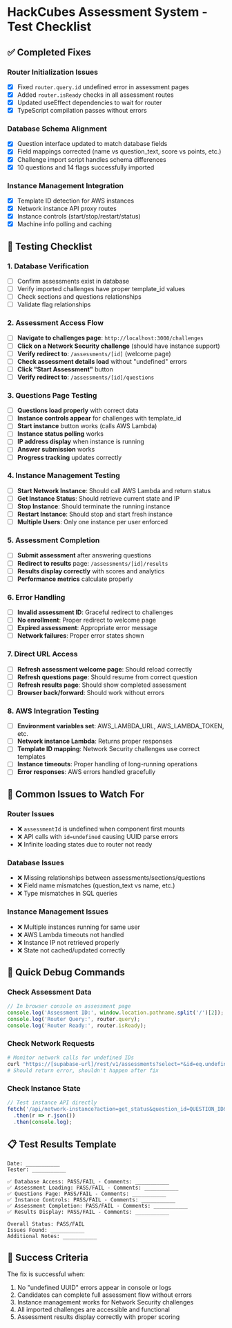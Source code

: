 # HackCubes Assessment System - Test Checklist

## ✅ Completed Fixes

### Router Initialization Issues
- [x] Fixed `router.query.id` undefined error in assessment pages
- [x] Added `router.isReady` checks in all assessment routes
- [x] Updated useEffect dependencies to wait for router
- [x] TypeScript compilation passes without errors

### Database Schema Alignment  
- [x] Question interface updated to match database fields
- [x] Field mappings corrected (name vs question_text, score vs points, etc.)
- [x] Challenge import script handles schema differences
- [x] 10 questions and 14 flags successfully imported

### Instance Management Integration
- [x] Template ID detection for AWS instances
- [x] Network instance API proxy routes
- [x] Instance controls (start/stop/restart/status)
- [x] Machine info polling and caching

## 🧪 Testing Checklist

### 1. Database Verification
- [ ] Confirm assessments exist in database
- [ ] Verify imported challenges have proper template_id values
- [ ] Check sections and questions relationships
- [ ] Validate flag relationships

### 2. Assessment Access Flow
- [ ] **Navigate to challenges page**: `http://localhost:3000/challenges`
- [ ] **Click on a Network Security challenge** (should have instance support)
- [ ] **Verify redirect to**: `/assessments/[id]` (welcome page)
- [ ] **Check assessment details load** without "undefined" errors
- [ ] **Click "Start Assessment"** button
- [ ] **Verify redirect to**: `/assessments/[id]/questions`

### 3. Questions Page Testing
- [ ] **Questions load properly** with correct data
- [ ] **Instance controls appear** for challenges with template_id
- [ ] **Start instance** button works (calls AWS Lambda)
- [ ] **Instance status polling** works
- [ ] **IP address display** when instance is running
- [ ] **Answer submission** works
- [ ] **Progress tracking** updates correctly

### 4. Instance Management Testing
- [ ] **Start Network Instance**: Should call AWS Lambda and return status
- [ ] **Get Instance Status**: Should retrieve current state and IP
- [ ] **Stop Instance**: Should terminate the running instance
- [ ] **Restart Instance**: Should stop and start fresh instance
- [ ] **Multiple Users**: Only one instance per user enforced

### 5. Assessment Completion
- [ ] **Submit assessment** after answering questions
- [ ] **Redirect to results** page: `/assessments/[id]/results`
- [ ] **Results display correctly** with scores and analytics
- [ ] **Performance metrics** calculate properly

### 6. Error Handling
- [ ] **Invalid assessment ID**: Graceful redirect to challenges
- [ ] **No enrollment**: Proper redirect to welcome page
- [ ] **Expired assessment**: Appropriate error message
- [ ] **Network failures**: Proper error states shown

### 7. Direct URL Access
- [ ] **Refresh assessment welcome page**: Should reload correctly
- [ ] **Refresh questions page**: Should resume from correct question
- [ ] **Refresh results page**: Should show completed assessment
- [ ] **Browser back/forward**: Should work without errors

### 8. AWS Integration Testing
- [ ] **Environment variables set**: AWS_LAMBDA_URL, AWS_LAMBDA_TOKEN, etc.
- [ ] **Network instance Lambda**: Returns proper responses
- [ ] **Template ID mapping**: Network Security challenges use correct templates
- [ ] **Instance timeouts**: Proper handling of long-running operations
- [ ] **Error responses**: AWS errors handled gracefully

## 🐛 Common Issues to Watch For

### Router Issues
- ❌ `assessmentId` is undefined when component first mounts
- ❌ API calls with `id=undefined` causing UUID parse errors
- ❌ Infinite loading states due to router not ready

### Database Issues  
- ❌ Missing relationships between assessments/sections/questions
- ❌ Field name mismatches (question_text vs name, etc.)
- ❌ Type mismatches in SQL queries

### Instance Management Issues
- ❌ Multiple instances running for same user
- ❌ AWS Lambda timeouts not handled
- ❌ Instance IP not retrieved properly
- ❌ State not cached/updated correctly

## 🔧 Quick Debug Commands

### Check Assessment Data
```javascript
// In browser console on assessment page
console.log('Assessment ID:', window.location.pathname.split('/')[2]);
console.log('Router Query:', router.query);
console.log('Router Ready:', router.isReady);
```

### Check Network Requests
```bash
# Monitor network calls for undefined IDs
curl "https://[supabase-url]/rest/v1/assessments?select=*&id=eq.undefined"
# Should return error, shouldn't happen after fix
```

### Check Instance State
```javascript
// Test instance API directly
fetch('/api/network-instance?action=get_status&question_id=QUESTION_ID&candidate_id=USER_ID')
  .then(r => r.json())
  .then(console.log);
```

## 📋 Test Results Template

```
Date: ___________
Tester: ___________

✅ Database Access: PASS/FAIL - Comments: ___________
✅ Assessment Loading: PASS/FAIL - Comments: ___________  
✅ Questions Page: PASS/FAIL - Comments: ___________
✅ Instance Controls: PASS/FAIL - Comments: ___________
✅ Assessment Completion: PASS/FAIL - Comments: ___________
✅ Results Display: PASS/FAIL - Comments: ___________

Overall Status: PASS/FAIL
Issues Found: ___________
Additional Notes: ___________
```

## 🚀 Success Criteria

The fix is successful when:
1. No "undefined UUID" errors appear in console or logs
2. Candidates can complete full assessment flow without errors
3. Instance management works for Network Security challenges
4. All imported challenges are accessible and functional
5. Assessment results display correctly with proper scoring
